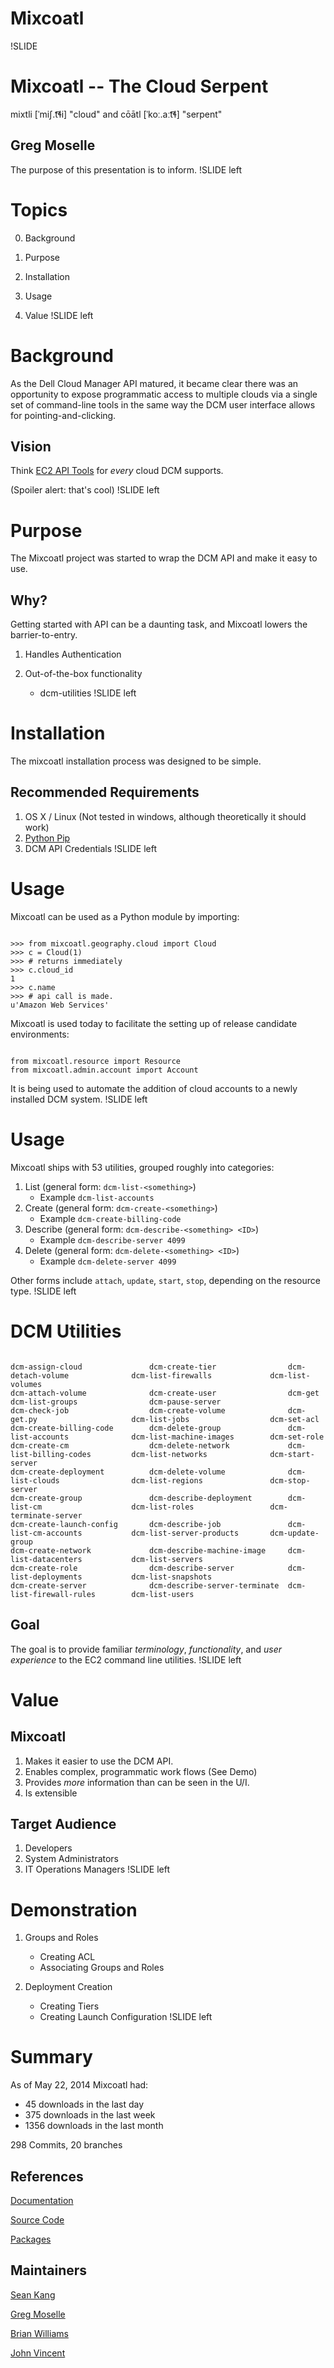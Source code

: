 # Mixcoatl

!SLIDE


# Mixcoatl -- The Cloud Serpent

mixtli [ˈmiʃ.t͡ɬi] "cloud" and cōātl [ˈkoː.aːt͡ɬ] "serpent"

## Greg Moselle

The purpose of this presentation is to inform.
!SLIDE left

# Topics

0. Background

1. Purpose

2. Installation

3. Usage

4. Value
!SLIDE left

# Background

As the Dell Cloud Manager API matured, it became clear there was an opportunity
to expose programmatic access to multiple clouds via a single set of
command-line tools in the same way the DCM user interface allows for
pointing-and-clicking.

## Vision

Think [EC2 API Tools](https://aws.amazon.com/developertools/351) for *every*
cloud DCM supports. 

(Spoiler alert: that's cool)
!SLIDE left

# Purpose

The Mixcoatl project was started to wrap the DCM API and make it easy to use.

## Why?

Getting started with API can be a daunting task, and Mixcoatl lowers the
barrier-to-entry.

1. Handles Authentication
2. Out-of-the-box functionality

   * dcm-utilities
!SLIDE left

# Installation

The mixcoatl installation process was designed to be simple.

## Recommended Requirements

1. OS X / Linux (Not tested in windows, although theoretically it should work)
2. [Python Pip](http://pip.readthedocs.org/en/latest/installing.html)
3. DCM API Credentials
!SLIDE left

# Usage

Mixcoatl can be used as a Python module by importing:

```

>>> from mixcoatl.geography.cloud import Cloud
>>> c = Cloud(1)
>>> # returns immediately
>>> c.cloud_id
1
>>> c.name
>>> # api call is made.
u'Amazon Web Services'

```

Mixcoatl is used today to facilitate the setting up of release candidate environments:

```

from mixcoatl.resource import Resource
from mixcoatl.admin.account import Account

```

It is being used to automate the addition of cloud accounts to a newly installed DCM system.
!SLIDE left

# Usage

Mixcoatl ships with 53 utilities, grouped roughly into categories:

1. List (general form: `dcm-list-<something>`)
   * Example `dcm-list-accounts`
2. Create (general form: `dcm-create-<something>`)
   * Example `dcm-create-billing-code`
3. Describe (general form: `dcm-describe-<something> <ID>`)
   * Example `dcm-describe-server 4099`
4. Delete (general form: `dcm-delete-<something> <ID>`)
   * Example `dcm-delete-server 4099`

Other forms include `attach`, `update`, `start`, `stop`, depending on the resource type.
!SLIDE left

# DCM Utilities

```

dcm-assign-cloud               dcm-create-tier                dcm-detach-volume              dcm-list-firewalls             dcm-list-volumes
dcm-attach-volume              dcm-create-user                dcm-get                        dcm-list-groups                dcm-pause-server
dcm-check-job                  dcm-create-volume              dcm-get.py                     dcm-list-jobs                  dcm-set-acl
dcm-create-billing-code        dcm-delete-group               dcm-list-accounts              dcm-list-machine-images        dcm-set-role
dcm-create-cm                  dcm-delete-network             dcm-list-billing-codes         dcm-list-networks              dcm-start-server
dcm-create-deployment          dcm-delete-volume              dcm-list-clouds                dcm-list-regions               dcm-stop-server
dcm-create-group               dcm-describe-deployment        dcm-list-cm                    dcm-list-roles                 dcm-terminate-server
dcm-create-launch-config       dcm-describe-job               dcm-list-cm-accounts           dcm-list-server-products       dcm-update-group
dcm-create-network             dcm-describe-machine-image     dcm-list-datacenters           dcm-list-servers               
dcm-create-role                dcm-describe-server            dcm-list-deployments           dcm-list-snapshots
dcm-create-server              dcm-describe-server-terminate  dcm-list-firewall-rules        dcm-list-users

```

## Goal

The goal is to provide familiar *terminology*, *functionality*, and *user
experience* to the EC2 command line utilities.
!SLIDE left

# Value

## Mixcoatl

1. Makes it easier to use the DCM API.
2. Enables complex, programmatic work flows (See Demo)
3. Provides *more* information than can be seen in the U/I.
4. Is extensible

## Target Audience

1. Developers
2. System Administrators
3. IT Operations Managers
!SLIDE left

# Demonstration

1. Groups and Roles

   * Creating ACL
   * Associating Groups and Roles

2. Deployment Creation
 
   * Creating Tiers
   * Creating Launch Configuration
!SLIDE left

# Summary

As of May 22, 2014 Mixcoatl had:

* 45 downloads in the last day
* 375 downloads in the last week
* 1356 downloads in the last month

298 Commits, 20 branches 

## References

[Documentation](https://enstratus.github.io/mixcoatl/)

[Source Code](https://github.com/enStratus/mixcoatl)

[Packages](https://pypi.python.org/pypi/mixcoatl)

## Maintainers

[Sean Kang](https://github.com/sean-kang)

[Greg Moselle](https://github.com/zomgreg)

[Brian Williams](https://github.com/bdwilliams)

[John Vincent](https://github.com/lusis)
